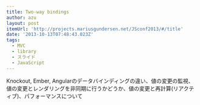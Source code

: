 ```yaml
---
title: Two-way bindings
author: azu
layout: post
itemUrl: 'http://projects.mariusgundersen.net/JSconf2013/#/title'
date: '2013-10-13T07:48:43.023Z'
tags:
  - MVC
  - library
  - スライド
  - JavaScript
---
```

Knockout, Ember, Angularのデータバインディングの違い、値の変更の監視、値の変更とレンダリングを非同期に行うかどうか、値の変更と再計算(リアクティブ)、パフォーマンスについて

